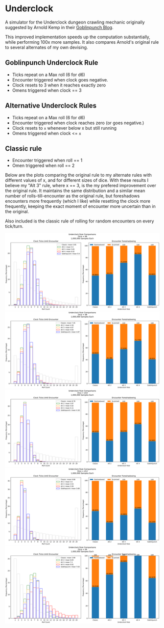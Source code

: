 # Underclock

A simulator for the Underclock dungeon crawling mechanic originally suggested by
Arnold Kemp in their [Goblinpunch Blog](https://goblinpunch.blogspot.com/2023/04/the-underclock-fixing-random-encounter.html).

This improved implementation speeds up the computation substantially, while performing 100x more samples.
It also compares Arnold's original rule to several alternates of my own devising.

## Goblinpunch Underclock Rule

- Ticks repeat on a Max roll (6 for d6)
- Encounter triggered when clock goes negative.
- Clock resets to 3 when it reaches exactly zero
- Omens triggered when clock == 3

## Alternative Underclock Rules

- Ticks repeat on a Max roll (6 for d6)
- Encounter triggered when clock reaches zero (or goes negative.)
- Clock resets to `x` whenever below x but still running
- Omens triggered when clock <= `x`


## Classic rule

- Encounter triggered when roll == 1
- Omen triggered when roll == 2 


Below are the plots comparing the original rule to my alternate rules with different
values of x, and for different sizes of dice. With these results I believe my "Alt 3"
rule, where x == 3, is the my prefered improvement over the original rule. It maintains the
same distribution and a similar mean number of rolls-till-encounter as the original
rule, but foreshadows encounters more frequently (which I like) while resetting the clock
more frequently, keeping the exact moment of encounter more uncertain than in the original.

Also included is the classic rule of rolling for random encounters on every tick/turn.

![Distribution with a D6](plots/UnderclockD6.svg)
![Distribution with a D8](plots/UnderclockD8.svg)
![Distribution with a D10](plots/UnderclockD10.svg)
![Distribution with a D12](plots/UnderclockD12.svg)
![Distribution with a D4](plots/UnderclockD4.svg)
